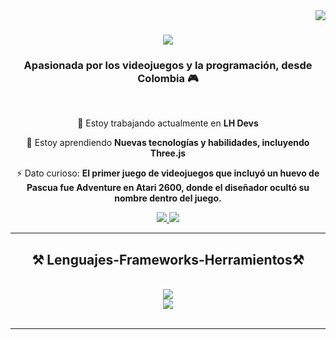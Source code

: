 <img align="right" src="https://visitor-badge.laobi.icu/badge?page_id=lauralarrotta.lauralarrotta" />

<h1 align="center">
    <img src="https://readme-typing-svg.herokuapp.com/?font=Righteous&size=35&center=true&vCenter=true&width=500&height=70&duration=4000&lines=Hola+👋;+Soy+Laura+Larrotta!;+Full+Stack+Developer;Especializada+en+Front-end;&color=FF00FF" />
</h1>

<h3 align="center">Apasionada por los videojuegos y la programación, desde Colombia 🎮</h3>

<br/>

<div align="center">
 
 🔭 Estoy trabajando actualmente en **LH Devs**
  
 🌱 Estoy aprendiendo **Nuevas tecnologías y habilidades, incluyendo Three.js**

⚡ Dato curioso: **El primer juego de videojuegos que incluyó un huevo de Pascua fue Adventure en Atari 2600, donde el diseñador ocultó su nombre dentro del juego.**

 </div>
 
<div align="center"> 
  <a href="mailto:larrotta.laura@gmail.com">
    <img src="https://img.shields.io/badge/Gmail-333333?style=for-the-badge&logo=gmail&logoColor=red" />
  </a>
  <a href="https://www.linkedin.com/in/laura-larrotta-lh/" target="_blank">
    <img src="https://img.shields.io/badge/LinkedIn-0077B5?style=for-the-badge&logo=linkedin&logoColor=white" target="_blank" />
  </a>
</div>

 <hr/>
 
<h2 align="center">⚒️ Lenguajes-Frameworks-Herramientos⚒️</h2>
<br/>
<div align="center">
    <div>
        <img src="https://skillicons.dev/icons?i=react,bootstrap,html,css,vscode,github,tailwind,nestjs,git" />
    </div>
    <div>
        <img src="https://skillicons.dev/icons?i=nodejs,javascript,typescript,express,mongodb,postgresql" />
    </div>
</div>

<br/>

<hr/>


